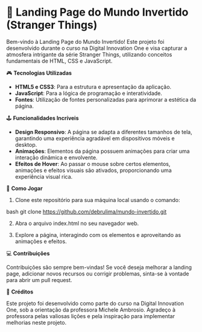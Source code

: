 # 🌌 Landing Page do Mundo Invertido (Stranger Things)


Bem-vindo à Landing Page do Mundo Invertido! Este projeto foi desenvolvido durante o curso na Digital Innovation One e visa capturar a atmosfera intrigante da série Stranger Things, utilizando conceitos fundamentais de HTML, CSS e JavaScript.


🎮 **Tecnologias Utilizadas**

- **HTML5 e CSS3**: Para a estrutura e apresentação da aplicação.
- **JavaScript**: Para a lógica de programação e interatividade.
- **Fontes**: Utilização de fontes personalizadas para aprimorar a estética da página.
  
🕹️ **Funcionalidades Incríveis**

- **Design Responsivo**: A página se adapta a diferentes tamanhos de tela, garantindo uma experiência agradável em dispositivos móveis e desktop.
- **Animações**: Elementos da página possuem animações para criar uma interação dinâmica e envolvente.
- **Efeitos de Hover**: Ao passar o mouse sobre certos elementos, animações e efeitos visuais são ativados, proporcionando uma experiência visual rica.


🚀 **Como Jogar**

1. Clone este repositório para sua máquina local usando o comando:
   
bash
   git clone https://github.com/debrulima/mundo-invertido.git

2. Abra o arquivo index.html no seu navegador web.

3. Explore a página, interagindo com os elementos e aproveitando as animações e efeitos.


💻 **Contribuições** 

Contribuições são sempre bem-vindas! Se você deseja melhorar a landing page, adicionar novos recursos ou corrigir problemas, sinta-se à vontade para abrir um pull request.


👏 **Créditos**

Este projeto foi desenvolvido como parte do curso na Digital Innovation One, sob a orientação da professora Michele Ambrosio. Agradeço à professora pelas valiosas lições e pela inspiração para implementar melhorias neste projeto.